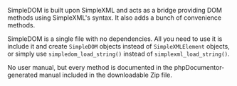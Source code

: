 SimpleDOM is built upon SimpleXML and acts as a bridge providing DOM methods using SimpleXML's syntax. It also adds a bunch of convenience methods.

SimpleDOM is a single file with no dependencies. All you need to use it is include it and create `SimpleDOM` objects instead of `SimpleXMLElement` objects, or simply use `simpledom_load_string()` instead of `simplexml_load_string()`.

No user manual, but every method is documented in the phpDocumentor-generated manual included in the downloadable Zip file.